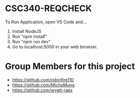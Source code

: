 # CSC340-REQCHECK
To Run Application, open VS Code and...
1. Install NodeJS
2. Run "npm install"
3. Run "npm run dev"
4. Go to localhost:5000 in your web browser.

# Group Members for this project
- https://github.com/robinfire110
- https://github.com/MichaMung
- https://github.com/wyatt-raex
